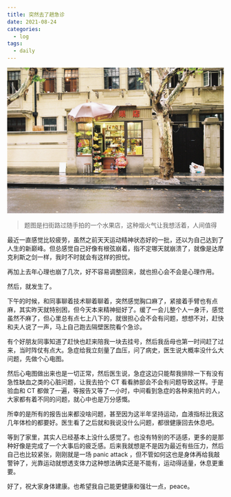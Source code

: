```yaml
---
title: 突然去了趟急诊
date: 2021-08-24 
categories:
  - log
tags: 
  - daily
---
```


![](/assets/images/20210824.jpeg)

>题图是扫街路过随手拍的一个水果店，这种烟火气让我想活着，人间值得

最近一直感觉比较疲劳，虽然之前天天运动精神状态好的一批，还以为自己达到了人生的新巅峰。但总感觉自己好像有根弦崩着，指不定哪天就崩溃了，就像是达摩克利斯之剑一样，我时不时就会有这样的担忧。

再加上去年心理也崩了几次，好不容易调整回来，就也担心会不会是心理作用。

然后，就发生了。

下午的时候，和同事聊着技术聊着聊着，突然感觉胸口麻了，紧接着手臂也有点麻，其实昨天就特别困，但今天本来精神挺好了。缓了一会儿整个人一身汗，感觉虽然不麻了，但心里总有点七上八下的，就很担心会不会有问题，想想不对，赶快和夫人说了一声，马上自己跑去隔壁医院看个急诊。

有个好朋友同事知道了赶快也赶来陪我一块去挂号，然后我岳母也第一时间赶了过来，当时阵仗有点大。急症给我立刻量了血压，问了病史，医生说大概率没什么大问题，先做个心电图。

然后心电图做出来也是一切正常，然后医生说，急症这边只能帮我排除一下有没有急性缺血之类的心脏问题，让我去拍个 CT 看看肺部会不会有问题导致这样。于是验血和 CT 都做了一遍，等报告又等了一小时，中间看到急症的各种来拍片的人，大家都有着不同的问题，就心中也是万分感慨。

所幸的是所有的报告出来都没啥问题，甚至因为这半年坚持运动，血液指标比我这几年体检的都要好。医生看了之后就和我说没什么问题，都很健康回去休息吧。

等到了家里，其实人已经基本上没什么感觉了。也没有特别的不适感，更多的是那种好像是完成了一个大事后的疲乏感。后来我就想是不是因为最近有些压力，然后自己也比较紧张，刚刚就是一场 panic attack ，但不管如何这也是身体再给我敲警钟了，光靠运动就想透支体力这种想法确实还是不能有，运动得适量，休息更重要。

好了，祝大家身体建康。也希望我自己能更健康和强壮一点，peace。

